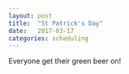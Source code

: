 ```yaml
---
layout: post
title:  "St Patrick's Day"
date:   2017-03-17
categories: scheduling
---
```

Everyone get their green beer on!
